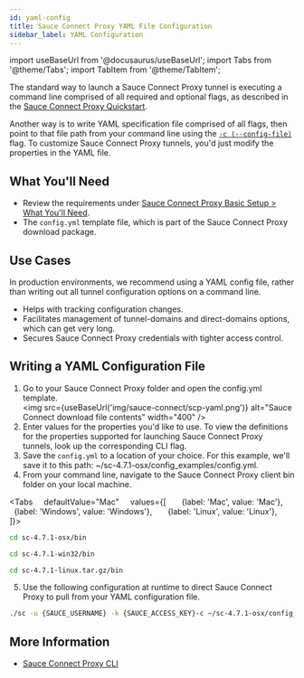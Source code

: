 ```yaml
---
id: yaml-config
title: Sauce Connect Proxy YAML File Configuration
sidebar_label: YAML Configuration
---
```


import useBaseUrl from '@docusaurus/useBaseUrl';
import Tabs from '@theme/Tabs';
import TabItem from '@theme/TabItem';


The standard way to launch a Sauce Connect Proxy tunnel is executing a command line comprised of all required and optional flags, as described in the [Sauce Connect Proxy Quickstart](/secure-connections/sauce-connect/quickstart/).

Another way is to write YAML specification file comprised of all flags, then point to that file path from your command line using the [`-c (--config-file)`](/dev/cli/sauce-connect-proxy/#--config-file) flag. To customize Sauce Connect Proxy tunnels, you'd just modify the properties in the YAML file.


## What You'll Need

* Review the requirements under [Sauce Connect Proxy Basic Setup > What You'll Need](/secure-connections/sauce-connect/setup-configuration/basic-setup/#what-youll-need).
* The `config.yml` template file, which is part of the Sauce Connect Proxy download package.

## Use Cases
In production environments, we recommend using a YAML config file, rather than writing out all tunnel configuration options on a command line.
* Helps with tracking configuration changes.
* Facilitates management of tunnel-domains and direct-domains options, which can get very long.
* Secures Sauce Connect Proxy credentials with tighter access control.

## Writing a YAML Configuration File

1. Go to your Sauce Connect Proxy folder and open the config.yml template.<br/><img src={useBaseUrl('img/sauce-connect/scp-yaml.png')} alt="Sauce Connect download file contents" width="400" />
2. Enter values for the properties you'd like to use. To view the definitions for the properties supported for launching Sauce Connect Proxy tunnels, look up the corresponding CLI flag.
3. Save the `config.yml` to a location of your choice. For this example, we'll save it to this path: ~/sc-4.7.1-osx/config_examples/config.yml.
4. From your command line, navigate to the Sauce Connect Proxy client bin folder on your local machine.

  <Tabs
      defaultValue="Mac"
      values={[
        {label: 'Mac', value: 'Mac'},
        {label: 'Windows', value: 'Windows'},
        {label: 'Linux', value: 'Linux'},
      ]}>

  <TabItem value="Mac">

  ```bash
  cd sc-4.7.1-osx/bin
  ```

  </TabItem>
  <TabItem value="Windows">

  ```bash
  cd sc-4.7.1-win32/bin
  ```

  </TabItem>
  <TabItem value="Linux">

  ```bash
  cd sc-4.7.1-linux.tar.gz/bin
  ```

  </TabItem>
  </Tabs>

5. Use the following configuration at runtime to direct Sauce Connect Proxy to pull from your YAML configuration file.
  ```bash
  ./sc -u {SAUCE_USERNAME} -k {SAUCE_ACCESS_KEY}-c ~/sc-4.7.1-osx/config_examples/config.yml --region us-west --tunnel-name {TUNNEL_NAME}
  ```


## More Information
* [Sauce Connect Proxy CLI](/dev/cli/sauce-connect-proxy)
